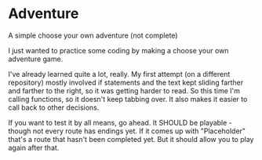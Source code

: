 # Adventure
A simple choose your own adventure (not complete)

I just wanted to practice some coding by making a choose your own adventure game.

I've already learned quite a lot, really.
My first attempt (on a different repository) mostly involved if statements and the text kept sliding farther and farther to the right, so it was getting harder to read.
So this time I'm calling functions, so it doesn't keep tabbing over.
It also makes it easier to call back to other decisions. 

If you want to test it by all means, go ahead.
It SHOULD be playable - though not every route has endings yet.
If it comes up with "Placeholder" that's a route that hasn't been completed yet.
But it should allow you to play again after that. 
